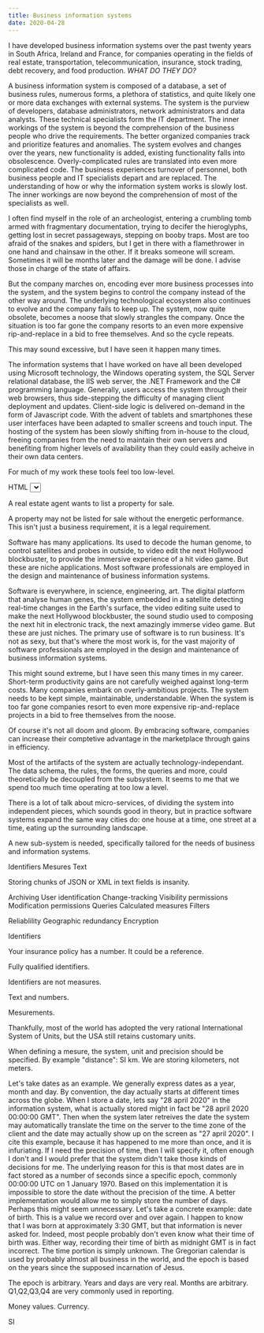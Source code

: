 ```yaml
---
title: Business information systems
date: 2020-04-28
---
```


I have developed business information systems over the past twenty years in South Africa, Ireland and France, for companies operating in the fields of real estate, transportation, telecommunication, insurance, stock trading, debt recovery, and food production.  *WHAT DO THEY DO?*

A business information system is composed of a database, a set of business rules, numerous forms, a plethora of statistics, and quite likely one or more data exchanges with external systems.  The system is the purview of developers, database administrators, network administrators and data analysts.  These technical specialists form the IT department.  The inner workings of the system is beyond the comprehension of the business people who drive the requirements.  The better organized companies track and prioritize features and anomalies.  The system evolves and changes over the years, new functionality is added, existing functionality falls into obsolescence.  Overly-complicated rules are translated into even more complicated code.  The business experiences turnover of personnel, both business people and IT specialists depart and are replaced.  The understanding of how or why the information system works is slowly lost.  The inner workings are now beyond the comprehension of most of the specialists as well.  

I often find myself in the role of an archeologist, entering a crumbling tomb armed with fragmentary documentation, trying to decifer the hieroglyphs, getting lost in secret passageways, stepping on booby traps.  Most are too afraid of the snakes and spiders, but I get in there with a flamethrower in one hand and chainsaw in the other.  If it breaks someone will scream.  Sometimes it will be months later and the damage will be done.  I advise those in charge of the state of affairs.

But the company marches on, encoding ever more business processes into the system, and the system begins to control the company instead of the other way around.  The underlying technological ecosystem also continues to evolve and the company fails to keep up.  The system, now quite obsolete, becomes a noose that slowly strangles the company.  Once the situation is too far gone the company resorts to an even more expensive rip-and-replace in a bid to free themselves.  And so the cycle repeats.

This may sound excessive, but I have seen it happen many times.  


The information systems that I have worked on have all been developed using Microsoft technology, the Windows operating system, the SQL Server relational database, the IIS web server, the .NET Framework and the C# programming language.  Generally, users access the system through their web browsers, thus side-stepping the difficulty of managing client deployment and updates.  Client-side logic is delivered on-demand in the form of Javascript code.  With the advent of tablets and smartphones these user interfaces have been adapted to smaller screens and touch input.  The hosting of the system has been slowly shifting from in-house to the cloud, freeing companies from the need to maintain their own servers and benefiting from higher levels of availability than they could easily acheive in their own data centers.


For much of my work these tools feel too low-level.

HTML <select> element.  Loading the contents by calling a REST API on the server.  Coding that API.  Making a database query.


A real estate agent wants to list a property for sale.  

A property may not be listed for sale without the energetic performance.  This isn't just a business requirement, it is a legal requirement.




Software has many applications.  Its used to decode the human genome, to control satellites and probes in outside, to video edit the next Hollywood blockbuster, to provide the immersive experience of a hit video game.  But these are niche applications.  Most software professionals are employed in the design and maintenance of business information systems.







Software is everywhere, in science, engineering, art.  The digital platform that analyse human genes, the system embedded in a satellite detecting real-time changes in the Earth's surface, the video editing suite used to make the next Hollywood blockbuster, the sound studio used to composing the next hit in electronic track, the next amazingly immerse video game.  But these are just niches.  The primary use of software is to run business.  It's not as sexy, but that's where the most work is, for the vast majority of software professionals are employed in the design and maintenance of business information systems.



This might sound extreme, but I have seen this many times in my career.  Short-term productivity gains are not carefully weighed against long-term costs.  Many companies embark on overly-ambitious projects.  The system needs to be kept simple, maintainable, understandable.  When the system is too far gone companies resort to even more expensive rip-and-replace projects in a bid to free themselves from the noose.

Of course it's not all doom and gloom.  By embracing software, companies can increase their comptetive advantage in the marketplace through gains in efficiency.







Most of the artifacts of the system are actually technology-independant.  The data schema, the rules, the forms, the queries and more, could theoretically be decoupled from the subsystem.  It seems to me that we spend too much time operating at too low a level.  



There is a lot of talk about micro-services, of dividing the system into independent pieces, which sounds good in theory, but in practice software systems expand the same way cities do: one house at a time, one street at a time, eating up the surrounding landscape.


A new sub-system is needed, specifically tailored for the needs of business and information systems.


Identifiers
Mesures
Text

Storing chunks of JSON or XML in text fields is insanity.

Archiving
User identification
Change-tracking
Visibility permissions
Modification permissions
Queries
Calculated measures
Filters


Reliablility
Geographic redundancy
Encryption






Identifiers

Your insurance policy has a number.  It could be a reference.

Fully qualified identifiers.

Identifiers are not measures.


Text and numbers.

Mesurements.

Thankfully, most of the world has adopted the very rational International System of Units, but the USA still retains customary units.

When defining a mesure, the system, unit and precision should be specified.  By example "distance": SI km.  We are storing kilometers, not meters.


Let's take dates as an example.  We generally express dates as a year, month and day.  By convention, the day actually starts at different times across the globe.  When I store a date, lets say "28 april 2020" in the information system, what is actually stored might in fact be "28 april 2020 00:00:00 GMT".  Then when the system later retreives the date the system may automatically translate the time on the server to the time zone of the client and the date may actually show up on the screen as "27 april 2020".  I cite this example, because it has happened to me more than once, and it is infuriating.  If I need the precision of time, then I will specify it, often enough I don't and I would prefer that the system didn't take those kinds of decisions for me.  The underlying reason for this is that most dates are in fact stored as a number of seconds since a specific epoch, commonly 00:00:00 UTC on 1 January 1970.  Based on this implementation it is impossible to store the date without the precision of the time.  A better implementation would allow me to simply store the number of days.  Perhaps this might seem unnecessary.  Let's take a concrete example: date of birth.  This is a value we record over and over again.  I happen to know that I was born at approximately 3:30 GMT, but that information is never asked for.  Indeed, most people probably don't even know what their time of birth was.  Either way, recording their time of birth as midnight GMT is in fact incorrect.  The time portion is simply unknown.  The Gregorian calendar is used by probably almost all business in the world, and the epoch is based on the years since the supposed incarnation of Jesus.  

The epoch is arbitrary.
Years and days are very real.
Months are arbitrary.
Q1,Q2,Q3,Q4 are very commonly used in reporting.



Money values.  Currency.  

SI

